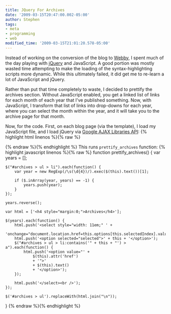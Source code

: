```yaml
---
title: JQuery For Archives
date: '2009-03-15T20:47:00.002-05:00'
author: Stephen
tags:
- meta
- programming
- web
modified_time: '2009-03-15T21:01:20.578-05:00'
---
```


Instead of working on the conversion of the blog to [Webby](http://webby.rubyforge.org/), I spent much of the day playing with
[jQuery](http://jquery.com/) and JavaScript.  A good portion was mostly wasted time attempting to make the loading of the
syntax-highlighting scripts more dynamic.  While this ultimately failed, it did get me to re-learn a lot of JavaScript and jQuery.

Rather than put that time completely to waste, I decided to prettify the archives section.  Without JavaScript enabled, you get a linked
list of links for each month of each year that I've published something.  Now, with JavaScript, I transform that list of links into
drop-downs for each year, where you can select the month within the year, and it will take you to the archive page for that month.

Now, for the code.  First, on each blog page (via the template), I load my JavaScript file, and I load jQuery via
[Google AJAX Libraries API](http://code.google.com/apis/ajaxlibs/):
{% highlight html linenos %}{% raw %}
<script type="text/javascript" src="/js/main.js"></script>
<script type="text/javascript" src="http://www.google.com/jsapi"></script>
<script type="text/javascript">
    google.load('jquery', '1.3.2');

    google.setOnLoadCallback(function() {
            prettify_archives();
    });
</script>
{% endraw %}{% endhighlight %}
This runs `prettify_archives` function:
{% highlight javascript linenos %}{% raw %}
function prettify_archives() {
    var years = [];

    $("#archives > ul > li").each(function() {
        var year = new RegExp(/\s(\d{4})/).exec($(this).text())[1];

        if ($.inArray(year, years) == -1) {
            years.push(year);
        }
    });

    years.reverse();

    var html = ['<h4 style="margin:0;">Archives</h4>'];

    $(years).each(function() {
        html.push('<select style="width: 11em;" ' +
            'onchange="document.location.href=this.options[this.selectedIndex].value;">');
        html.push('<option selected="selected">' + this + '</option>');
        $("#archives > ul > li:contains('" + this + "') > a").each(function() {
            html.push('<option value="' +
                $(this).attr('href')
                + '">'
                + $(this).text()
                + '</option>');
        });

        html.push('</select><br />');
    });

    $('#archives > ul').replaceWith(html.join("\n"));
}
{% endraw %}{% endhighlight %}
